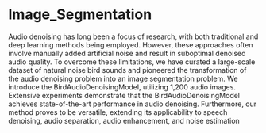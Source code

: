 # Image_Segmentation

Audio denoising has long been a focus of research,
with both traditional and deep learning methods being employed.
However, these approaches often involve manually
added artificial noise and result in suboptimal denoised audio
quality. To overcome these limitations, we have curated
a large-scale dataset of natural noise bird sounds and pioneered
the transformation of the audio denoising problem
into an image segmentation problem. We introduce the BirdAudioDenoisingModel,
utilizing 1,200 audio images. Extensive
experiments demonstrate that the BirdAudioDenoisingModel
achieves state-of-the-art performance in audio
denoising. Furthermore, our method proves to be versatile,
extending its applicability to speech denoising, audio
separation, audio enhancement, and noise estimation
